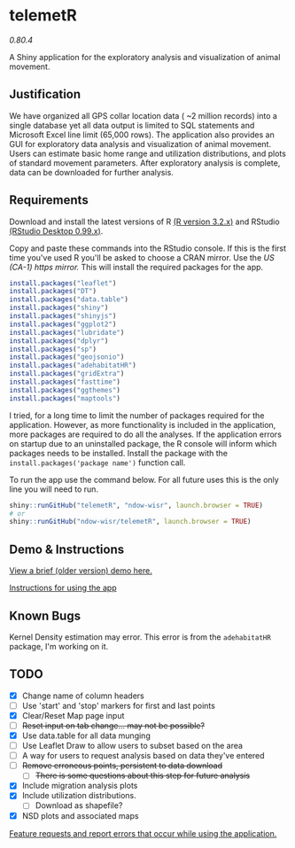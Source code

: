# telemetR
*0.80.4*

A Shiny application for the exploratory analysis and visualization of animal movement.

## Justification

We have organized all GPS collar location data ( ~2 million records) into a single database yet all data output is limited to SQL statements and Microsoft Excel line limit (65,000 rows). The application also provides an GUI for exploratory data analysis and visualization of animal movement. Users can estimate basic home range and utilization distributions, and plots of standard movement parameters. After exploratory analysis is complete, data can be downloaded for further analysis.

## Requirements

Download and install the latest versions of R [(R version 3.2.x)](https://cran.r-project.org/bin/windows/base/) and RStudio [(RStudio Desktop 0.99.x)](https://www.rstudio.com/products/rstudio/download/).

Copy and paste these commands into the RStudio console. If this is the first time you've used R you'll be asked to choose a CRAN mirror. Use the *US (CA-1) https mirror.* This will install the required packages for the app.

```r
install.packages("leaflet")
install.packages("DT")
install.packages("data.table")
install.packages("shiny")
install.packages("shinyjs")
install.packages("ggplot2")
install.packages("lubridate")
install.packages("dplyr")
install.packages("sp")
install.packages("geojsonio")
install.packages("adehabitatHR")
install.packages("gridExtra")
install.packages("fasttime")
install.packages("ggthemes")
install.packages("maptools")
```

I tried, for a long time to limit the number of packages required for the application. However, as more functionality is included in the application, more packages are required to do all the analyses. If the application errors on startup due to an uninstalled package, the R console will inform which packages needs to be installed. Install the package with the `install.packages('package name')` function call.

To run the app use the command below. For all future uses this is the only line you will need to run.
```r
shiny::runGitHub("telemetR", "ndow-wisr", launch.browser = TRUE)
# or
shiny::runGitHub("ndow-wisr/telemetR", launch.browser = TRUE)
```

## Demo & Instructions

[View a brief (older version) demo here.](https://drive.google.com/file/d/0B1OupsoLNZvkcExIT2VzcUlySWc/view?usp=sharing)

[Instructions for using the app](https://github.com/ndow-wisr/telemetR/wiki/Instructions)

## Known Bugs

Kernel Density estimation may error. This error is from the `adehabitatHR` package, I'm working on it.

## TODO
- [x] Change name of column headers
- [ ] Use 'start' and 'stop' markers for first and last points
- [x] Clear/Reset Map page input
- [ ] ~~Reset input on tab change... may not be possible?~~
- [x] Use data.table for all data munging
- [ ] Use Leaflet Draw to allow users to subset based on the area
- [ ] A way for users to request analysis based on data they've entered
- [ ] ~~Remove erroneous points, persistent to data download~~
  - [ ] ~~There is some questions about this step for future analysis~~
- [x] Include migration analysis plots
- [x] Include utilization distributions.
  - [ ] Download as shapefile?
- [x] NSD plots and associated maps

[Feature requests and report errors that occur while using the application.](https://github.com/ndow-wisr/telemetR/issues)
